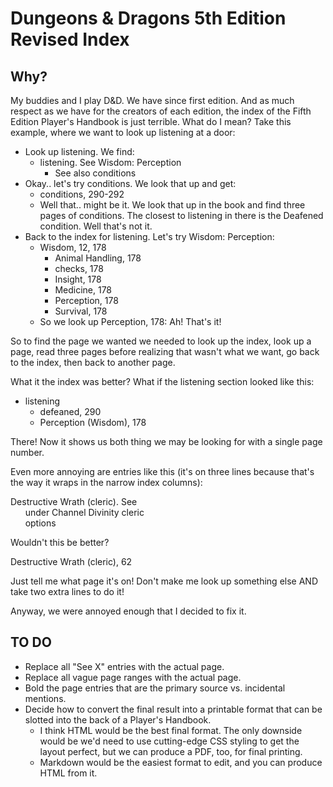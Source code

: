 # Dungeons &amp; Dragons 5th Edition Revised Index

## Why?
My buddies and I play D&D. We have since first edition. And as much respect as we have for the creators of each edition, the index of the Fifth Edition Player's Handbook is just terrible. What do I mean? Take this example, where we want to look up listening at a door:

- Look up listening. We find:
	- listening. See Wisdom: Perception
		- See also conditions
- Okay.. let's try conditions. We look that up and get:
	- conditions, 290-292
	- Well that.. might be it. We look that up in the book and find three pages of conditions. The closest to listening in there is the Deafened condition. Well that's not it.
- Back to the index for listening. Let's try Wisdom: Perception:
	- Wisdom, 12, 178
		- Animal Handling, 178
		- checks, 178
		- Insight, 178
		- Medicine, 178
		- Perception, 178
		- Survival, 178
	- So we look up Perception, 178: Ah! That's it!

So to find the page we wanted we needed to look up the index, look up a page, read three pages before realizing that wasn't what we want, go back to the index, then back to another page.

What it the index was better? What if the listening section looked like this:

- listening
	- defeaned, 290
	- Perception (Wisdom), 178
	
There! Now it shows us both thing we may be looking for with a single page number.

Even more annoying are entries like this (it's on three lines because that's the way it wraps in the narrow index columns):

Destructive Wrath (cleric). See<br/>
&nbsp;&nbsp;&nbsp;&nbsp;&nbsp;&nbsp;under Channel Divinity cleric<br/>
&nbsp;&nbsp;&nbsp;&nbsp;&nbsp;&nbsp;options<br/>
	
Wouldn't this be better?

Destructive Wrath (cleric), 62

Just tell me what page it's on! Don't make me look up something else AND take two extra lines to do it!

Anyway, we were annoyed enough that I decided to fix it.

## TO DO
- Replace all "See X" entries with the actual page.
- Replace all vague page ranges with the actual page.
- Bold the page entries that are the primary source vs. incidental mentions.
- Decide how to convert the final result into a printable format that can be slotted into the back of a Player's Handbook.
	- I think HTML would be the best final format. The only downside would be we'd need to use cutting-edge CSS styling to get the layout perfect, but we can produce a PDF, too, for final printing.
	- Markdown would be the easiest format to edit, and you can produce HTML from it.